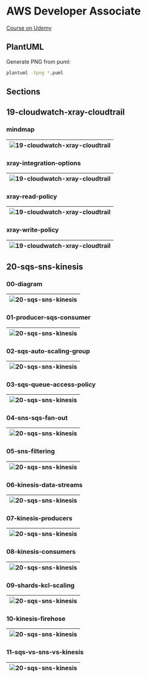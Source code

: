 # AWS Developer Associate

[Course on Udemy](https://www.udemy.com/course/aws-certified-developer-associate-dva-c01/)

## PlantUML

Generate PNG from puml:
```bash
plantuml -tpng *.puml
```


## Sections
## 19-cloudwatch-xray-cloudtrail
### mindmap
| ![19-cloudwatch-xray-cloudtrail](./19-cloudwatch-xray-cloudtrail/mindmap.png) |
| ------ |

### xray-integration-options
| ![19-cloudwatch-xray-cloudtrail](./19-cloudwatch-xray-cloudtrail/xray-integration-options.png) |
| ------ |

### xray-read-policy
| ![19-cloudwatch-xray-cloudtrail](./19-cloudwatch-xray-cloudtrail/xray-read-policy.png) |
| ------ |

### xray-write-policy
| ![19-cloudwatch-xray-cloudtrail](./19-cloudwatch-xray-cloudtrail/xray-write-policy.png) |
| ------ |

## 20-sqs-sns-kinesis
### 00-diagram
| ![20-sqs-sns-kinesis](./20-sqs-sns-kinesis/00-diagram.png) |
| ------ |

### 01-producer-sqs-consumer
| ![20-sqs-sns-kinesis](./20-sqs-sns-kinesis/01-producer-sqs-consumer.png) |
| ------ |

### 02-sqs-auto-scaling-group
| ![20-sqs-sns-kinesis](./20-sqs-sns-kinesis/02-sqs-auto-scaling-group.png) |
| ------ |

### 03-sqs-queue-access-policy
| ![20-sqs-sns-kinesis](./20-sqs-sns-kinesis/03-sqs-queue-access-policy.png) |
| ------ |

### 04-sns-sqs-fan-out
| ![20-sqs-sns-kinesis](./20-sqs-sns-kinesis/04-sns-sqs-fan-out.png) |
| ------ |

### 05-sns-filtering
| ![20-sqs-sns-kinesis](./20-sqs-sns-kinesis/05-sns-filtering.png) |
| ------ |

### 06-kinesis-data-streams
| ![20-sqs-sns-kinesis](./20-sqs-sns-kinesis/06-kinesis-data-streams.png) |
| ------ |

### 07-kinesis-producers
| ![20-sqs-sns-kinesis](./20-sqs-sns-kinesis/07-kinesis-producers.png) |
| ------ |

### 08-kinesis-consumers
| ![20-sqs-sns-kinesis](./20-sqs-sns-kinesis/08-kinesis-consumers.png) |
| ------ |

### 09-shards-kcl-scaling
| ![20-sqs-sns-kinesis](./20-sqs-sns-kinesis/09-shards-kcl-scaling.png) |
| ------ |

### 10-kinesis-firehose
| ![20-sqs-sns-kinesis](./20-sqs-sns-kinesis/10-kinesis-firehose.png) |
| ------ |

### 11-sqs-vs-sns-vs-kinesis
| ![20-sqs-sns-kinesis](./20-sqs-sns-kinesis/11-sqs-vs-sns-vs-kinesis.png) |
| ------ |

